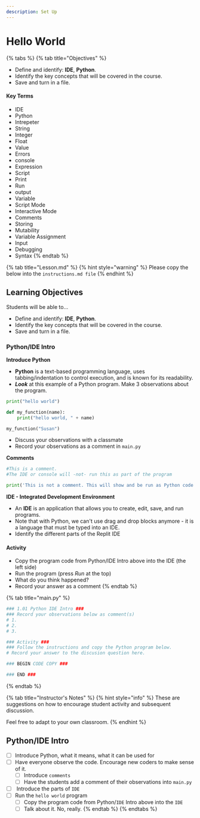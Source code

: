 ```yaml
---
description: Set Up
---
```


# Hello World



{% tabs %}
{% tab title="Objectives" %}
* Define and identify: **IDE**, **Python**.
* Identify the key concepts that will be covered in the course.
* Save and turn in a file.

#### Key Terms

* IDE
* Python
* Intrepeter
* String
* Integer
* Float
* Value
* Errors
* console
* Expression
* Script
* Print
* Run
* output
* Variable
* Script Mode
* Interactive Mode
* Comments
* Storing
* Mutability
* Variable Assignment
* Input
* Debugging
* Syntax
{% endtab %}

{% tab title="Lesson.md" %}
{% hint style="warning" %}
Please copy the below into the `instructions.md file`
{% endhint %}

## Learning Objectives

Students will be able to...

* Define and identify: **IDE**, **Python**.
* Identify the key concepts that will be covered in the course.
* Save and turn in a file.

### Python/IDE Intro

**Introduce Python**

* **Python** is a text-based programming language, uses tabbing/indentation to control execution, and is known for its readability.
* _**Look**_ at this example of a Python program. Make 3 observations about the program.

```python
print("hello world")

def my_function(name):
    print("hello world, " + name)

my_function("Susan")
```

* Discuss your observations with a classmate
* Record your observations as a comment in `main.py`

**Comments**

```python
#This is a comment.
#The IDE or console will -not- run this as part of the program

print('This is not a comment. This will show and be run as Python code.')
```

**IDE - Integrated Development Environment**

* An **IDE** is an application that allows you to create, edit, save, and run programs.
* Note that with Python, we can't use drag and drop blocks anymore - it is a language that must be typed into an IDE.
* Identify the different parts of the Replit IDE

#### Activity

* Copy the program code from Python/IDE Intro above into the IDE (the left side)
* Run the program (press _Run_ at the top)
* What do you think happened?
* Record your answer as a comment
{% endtab %}

{% tab title="main.py" %}
```python
### 1.01 Python IDE Intro ###
### Record your observations below as comment(s)
# 1.
# 2.
# 3. 

### Activity ###
### Follow the instructions and copy the Python program below. 
# Record your answer to the discusion question here.

### BEGIN CODE COPY ###

### END ###
```
{% endtab %}

{% tab title="Instructor's Notes" %}
{% hint style="info" %}
These are suggestions on how to encourage student activity and subsequent discussion.&#x20;

Feel free to adapt to your own classroom.
{% endhint %}

## Python/IDE Intro

* [ ] Introduce Python, what it means, what it can be used for
* [ ] Have everyone observe the code. Encourage new coders to make sense of it.
  * [ ] Introduce `comments`
  * [ ] Have the students add a comment of their observations into `main.py`
* [ ] &#x20; Introduce the parts of `IDE`
* [ ] Run the `hello world` program
  * [ ] Copy the program code from Python/`IDE` Intro above into the `IDE`
  * [ ] Talk about it. No, really.
{% endtab %}
{% endtabs %}
